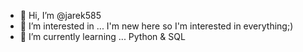 - 👋 Hi, I’m @jarek585
- 👀 I’m interested in ... I'm new here so I'm interested in everything;)
- 🌱 I’m currently learning ... Python & SQL

<!---
jarek585/jarek585 is a ✨ special ✨ repository because its `README.md` (this file) appears on your GitHub profile.
You can click the Preview link to take a look at your changes.
--->
